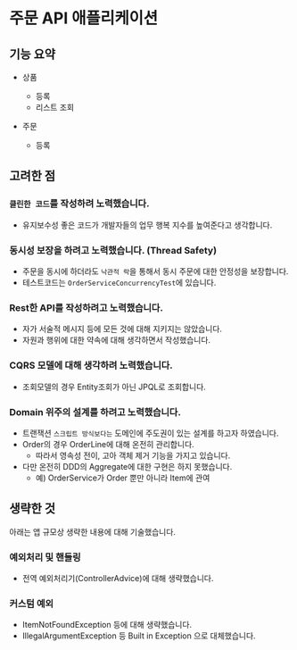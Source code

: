 # 주문 API 애플리케이션

## 기능 요약

- 상품
  - 등록
  - 리스트 조회

- 주문
  - 등록

## 고려한 점

### `클린한 코드`를 작성하려 노력했습니다.
  - 유지보수성 좋은 코드가 개발자들의 업무 행복 지수를 높여준다고 생각합니다.

### **동시성 보장**을 하려고 **노력**했습니다. (**Thread Safety**)
  - 주문을 동시에 하더라도 `낙관적 락`을 통해서 동시 주문에 대한 안정성을 보장합니다.
  - 테스트코드는 `OrderServiceConcurrencyTest`에 있습니다.

### Rest한 API를 작성하려고 노력했습니다.

- 자가 서술적 메시지 등에 모든 것에 대해 지키지는 않았습니다.
- 자원과 행위에 대한 약속에 대해 생각하면서 작성했습니다.

### **CQRS** 모델에 대해 생각하려 **노력**했습니다.
  - 조회모델의 경우 Entity조회가 아닌 JPQL로 조회합니다.

### **Domain 위주의 설계**를 하려고 노력했습니다.
  - 트랜잭션 `스크립트 방식보다는` 도메인에 주도권이 있는 설계를 하고자 하였습니다.
  - Order의 경우 OrderLine에 대해 온전히 관리합니다.
    - 따라서 영속성 전이, 고아 객체 제거 기능을 가지고 있습니다.
  - 다만 온전히 DDD의 Aggregate에 대한 구현은 하지 못했습니다.
    - 예) OrderService가 Order 뿐만 아니라 Item에 관여
 
## 생략한 것

아래는 앱 규모상 생략한 내용에 대해 기술했습니다.

### 예외처리 및 핸들링

- 전역 예외처리기(ControllerAdvice)에 대해 생략했습니다.

### 커스텀 예외

- ItemNotFoundException 등에 대해 생략했습니다.
- IllegalArgumentException 등 Built in Exception 으로 대체했습니다.
